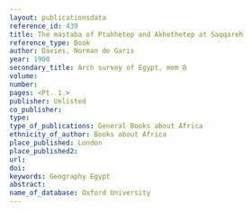 ```yaml
---
layout: publicationsdata 
reference_id: 439
title: The mastaba of Ptahhetep and Akhethetep at Saqqareh
reference_type: Book
author: Davies, Norman de Garis
year: 1900
secondary_title: Arch survey of Egypt, mem 8
volume: 
number: 
pages: <Pt. 1.>
publisher: Unlisted
co_publisher: 
type: 
type_of_publications: General Books about Africa
ethnicity_of_author: Books about Africa
place_published: London
place_published2: 
url: 
doi: 
keywords: Geography Egypt
abstract: 
name_of_database: Oxford University
---
```

